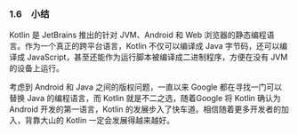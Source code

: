### 1.6　小结

Kotlin 是 JetBrains 推出的针对 JVM、Android 和 Web 浏览器的静态编程语言。作为一个真正的跨平台语言，Kotlin 不仅可以编译成 Java 字节码，还可以编译成 JavaScript，甚至还能作为运行脚本被编译成二进制程序，方便在没有 JVM 的设备上运行。

考虑到 Android 和 Java 之间的版权问题，一直以来 Google 都在寻找一门可以替换 Java 的编程语言，而 Kotlin 就是不二之选，随着Google 将 Kotlin 确认为 Android 开发的第一语言，Kotlin 的发展步入了快车道。相信随着更多开发者的加入，背靠大山的 Kotlin 一定会发展得越来越好。




